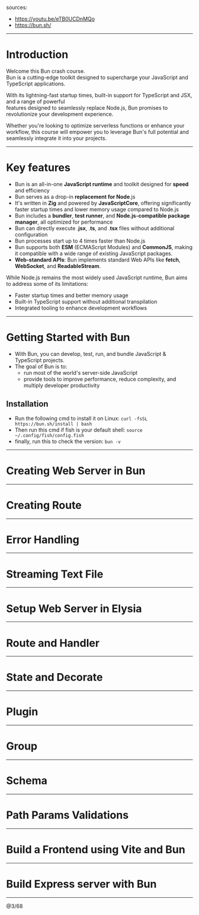 sources: 
- https://youtu.be/eTB0UCDnMQo
- https://bun.sh/ 

---

# Introduction

Welcome this Bun crash course.  
Bun is a cutting-edge toolkit designed to supercharge your JavaScript and TypeScript applications.  

With its lightning-fast startup times, built-in support for TypeScript and JSX, and a range of powerful  
features designed to seamlessly replace Node.js, Bun promises to revolutionize your development experience.  

Whether you're looking to optimize serverless functions or enhance your workflow, this course will empower you to leverage Bun's full potential and seamlessly integrate it into your projects.

---

# Key features

- Bun is an all-in-one **JavaScript runtime** and toolkit designed for **speed** and efficiency
- Bun serves as a drop-in **replacement for Node**.js
- It's written in **Zig** and powered by **JavaScriptCore**, offering significantly faster startup times and lower memory usage compared to Node.js
- Bun includes a **bundler**, **test runner**, and **Node.js-compatible package manager**, all optimized for performance
- Bun can directly execute .**jsx**, .**ts**, and .**tsx** files without additional configuration
- Bun processes start up to 4 times faster than Node.js
- Bun supports both **ESM** (ECMAScript Modules) and **CommonJS**, making it compatible with a wide range of existing JavaScript packages.
- **Web-standard APIs**: Bun implements standard Web APIs like **fetch**, **WebSocket**, and **ReadableStream**.

While Node.js remains the most widely used JavaScript runtime, Bun aims to address some of its limitations:
- Faster startup times and better memory usage
- Built-in TypeScript support without additional transpilation
- Integrated tooling to enhance development workflows

---

# Getting Started with Bun

- With Bun, you can develop, test, run, and bundle JavaScript & TypeScript projects.
- The goal of Bun is to:
  - run most of the world's server-side JavaScript
  - provide tools to improve performance, reduce complexity, and multiply developer productivity

## Installation

- Run the following cmd to install it on Linux: `curl -fsSL https://bun.sh/install | bash`
- Then run this cmd if fish is your default shell: `source ~/.config/fish/config.fish`
- finally, run this to check the version: `bun -v`

---

# Creating Web Server in Bun



---

# Creating Route



---

# Error Handling



---

# Streaming Text File



---

# Setup Web Server in Elysia



---

# Route and Handler



---

# State and Decorate



---

# Plugin



---

# Group



---

# Schema



---

# Path Params Validations



---

# Build a Frontend using Vite and Bun



---

# Build Express server with Bun



---
@3/68
